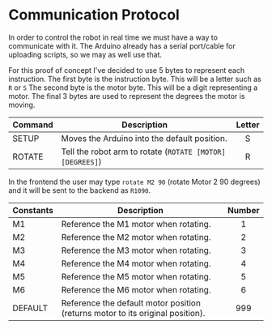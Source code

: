 # Communication Protocol
In order to control the robot in real time we must have a way to communicate with it.
The Arduino already has a serial port/cable for uploading scripts, so we may as well use that.

For this proof of concept I've decided to use 5 bytes to represent each instruction.
The first byte is the instruction byte. This will be a letter such as `R` or `S`
The second byte is the motor byte. This will be a digit representing a motor.
The final 3 bytes are used to represent the degrees the motor is moving.

| Command        | Description                                               | Letter |
|----------------|-----------------------------------------------------------|:------:|
| SETUP          | Moves the Arduino into the default position.              |   S    |
| ROTATE         | Tell the robot arm to rotate (`ROTATE [MOTOR] [DEGREES]`) |   R    |

In the frontend the user may type `rotate M2 90` (rotate Motor 2 90 degrees) and it will be sent to the backend as `R1090`.

| Constants | Description                                                                    | Number |
|-----------|--------------------------------------------------------------------------------|:------:|
| M1        | Reference the M1 motor when rotating.                                          |   1    |
| M2        | Reference the M2 motor when rotating.                                          |   2    |
| M3        | Reference the M3 motor when rotating.                                          |   3    |
| M4        | Reference the M4 motor when rotating.                                          |   4    |
| M5        | Reference the M5 motor when rotating.                                          |   5    |
| M6        | Reference the M6 motor when rotating.                                          |   6    |
| DEFAULT   | Reference the default motor position (returns motor to its original position). |  999   |
